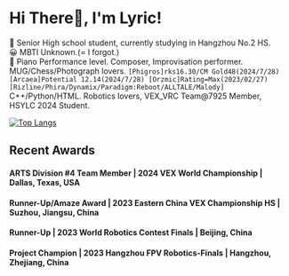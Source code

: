 # Hi There👋, I'm Lyric!

📕 Senior High school student, currently studying in Hangzhou No.2 HS.   
😀 MBTI Unknown.(= I forgot.)  
🎹 Piano Performance level. Composer, Improvisation performer.   
MUG/Chess/Photograph lovers. `[Phigros]rks16.30/CM Gold48(2024/7/28) [Arcaea]Potential 12.14(2024/7/28) [Orzmic]Rating=Max(2023/02/27) [Rizline/Phira/Dynamix/Paradigm:Reboot/ALLTALE/Malody] `  
C++/Python/HTML. Robotics lovers, VEX_VRC Team@7925 Member, HSYLC 2024 Student.  

[![Top Langs](https://github-readme-stats.vercel.app/api/top-langs/?username=ch-LyricEpic&hide=javascript,html,css&bg_color=1E1E2E&text_color=D9E0EE&icon_color=DDB6F2&title_color=C9CBFF)](https://github.com/anuraghazra/github-readme-stats)

## Recent Awards
#### ARTS Division #4 Team Member | 2024 VEX World Championship | Dallas, Texas, USA
#### Runner-Up/Amaze Award | 2023 Eastern China VEX Championship HS | Suzhou, Jiangsu, China
#### Runner-Up | 2023 World Robotics Contest Finals | Beijing, China
#### Project Champion | 2023 Hangzhou FPV Robotics-Finals | Hangzhou, Zhejiang, China
